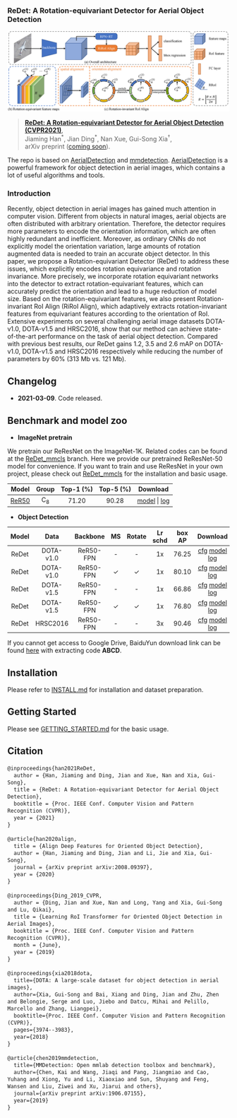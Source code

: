 ### ReDet: A Rotation-equivariant Detector for Aerial Object Detection

![](network.png)

> **[ReDet: A Rotation-equivariant Detector for Aerial Object Detection (CVPR2021)](#)**,            
> Jiaming Han<sup>\*</sup>, Jian Ding<sup>\*</sup>, Nan Xue, Gui-Song Xia<sup>†</sup>,        
> arXiv preprint ([coming soon](#)).

The repo is based on [AerialDetection](https://github.com/dingjiansw101/AerialDetection) and [mmdetection](https://github.com/open-mmlab/mmdetection).
[AerialDetection](https://github.com/dingjiansw101/AerialDetection) is a powerful framework for object detection in aerial images, which contains a lot of useful algorithms and tools.

### Introduction
Recently, object detection in aerial images has gained much attention in computer vision. Different from objects in natural images, aerial objects are often distributed with arbitrary orientation.
Therefore, the detector requires more parameters to encode the orientation information, which are often highly redundant and inefficient.
Moreover, as ordinary CNNs do not explicitly model the orientation variation, large amounts of rotation augmented data is needed to train an accurate object detector.
In this paper, we propose a Rotation-equivariant Detector (ReDet) to address these issues, which explicitly encodes rotation equivariance and rotation invariance.
More precisely, we incorporate rotation equivariant networks into the detector to extract rotation-equivariant features, which can accurately predict the orientation and lead to a huge reduction of model size.
Based on the rotation-equivariant features, we also present Rotation-invariant RoI Align (RiRoI Align), which adaptively extracts rotation-invariant features from equivariant features according to the orientation of RoI.
Extensive experiments on several challenging aerial image datasets DOTA-v1.0, DOTA-v1.5 and HRSC2016, show that our method can achieve state-of-the-art performance on the task of aerial object detection.
Compared with previous best results, our ReDet gains 1.2, 3.5 and 2.6 mAP on DOTA-v1.0, DOTA-v1.5 and HRSC2016 respectively while reducing the number of parameters by 60\% (313 Mb vs. 121 Mb).

## Changelog
* **2021-03-09**. Code released.

## Benchmark and model zoo

* **ImageNet pretrain**

We pretrain our ReResNet on the ImageNet-1K. Related codes can be found at the [ReDet_mmcls](https://github.com/csuhan/ReDet/tree/ReDet_mmcls) branch. 
Here we provide our pretrained ReResNet-50 model for convenience. 
If you want to train and use ReResNet in your own project, please check out [ReDet_mmcls](https://github.com/csuhan/ReDet/tree/ReDet_mmcls) for the installation and basic usage.


|         Model                                               |Group      | Top-1 (%) | Top-5 (%) | Download |
|:-----------------------------------------------------------:|:---------:|:---------:|:---------:|:--------:|
| [ReR50](configs/re_resnet/re_resnet50_c8_batch256.py) |C<sub>8</sub>| 71.20     | 90.28     | [model](https://drive.google.com/file/d/1UCTz9hsT7F-pOBexJUl06rWsC40JQevb/view?usp=sharing) &#124; [log](https://drive.google.com/file/d/1VLW8YbU1kGpqd4hfvI9UItbCOprzo-v4/view?usp=sharing)|


* **Object Detection**

|Model                      |Data           |    Backbone     |    MS  |  Rotate | Lr schd  | box AP | Download|
|:-------------:            |:-------------:| :-------------: | :-----:| :-----: | :-----:  | :----: | :---------------------------------------------------------------------------------------: |
|ReDet                      |DOTA-v1.0       |    ReR50-FPN     |   -    |   -    |   1x     |  76.25 |    [cfg](configs/ReDet/ReDet_re50_refpn_1x_dota1.py) [model](https://drive.google.com/file/d/1LCz-Q8PJkr-x9kJk7PcCy37W_cPAdmvO/view?usp=sharing) [log](https://drive.google.com/file/d/1OXgenH6YvtyRUwPH8h9f9p9tBCh60Kln/view?usp=sharing)      |
|ReDet                      |DOTA-v1.0       |    ReR50-FPN     |   ✓    |   ✓    |   1x     |  80.10 |    [cfg](configs/ReDet/ReDet_re50_refpn_1x_dota1_ms.py) [model](https://drive.google.com/file/d/1uJb75xTFmQu4db1X8NQKuRNNTrN7TtuA/view?usp=sharing) [log](https://drive.google.com/file/d/1reDaa_ouBfLAZj8Z6wEDsOKxDjeLo0Gt/view?usp=sharing)        |
|ReDet                      |DOTA-v1.5       |    ReR50-FPN     |   -    |   -    |   1x     |  66.86 |    [cfg](configs/ReDet/ReDet_re50_refpn_1x_dota15.py) [model](https://drive.google.com/file/d/1AjG3-Db_hmZF1YSKRVnq8j_yuxzualRo/view?usp=sharing) [log](https://drive.google.com/file/d/17dsP9EUbLTV9THkOAA3G3jpmIHHnj83-/view?usp=sharing)        |
|ReDet                      |DOTA-v1.5       |    ReR50-FPN     |   ✓    |   ✓    |   1x     |  76.80 |    [cfg](configs/ReDet/ReDet_re50_refpn_1x_dota15_ms.py) [model](https://drive.google.com/file/d/1I1IDmt3juw1sm-CT-zaosVVDldAHYBIO/view?usp=sharing) [log](https://drive.google.com/file/d/1T2Eou26T0mpmP93X_XrFk-AhSicLrgGp/view?usp=sharing)        |
|ReDet                      |HRSC2016        |    ReR50-FPN     |   -    |   -    |   3x     |  90.46 |    [cfg](configs/ReDet/ReDet_re50_refpn_3x_hrsc2016.py) [model](https://drive.google.com/file/d/1vTU6OeFD6CX4zkQn7szlgL7Qc_MOZpgC/view?usp=sharing) [log](https://drive.google.com/file/d/1csbm3jop9MGOQt8JaEeBg6TEXOZXY-yo/view?usp=sharing)        |


If you cannot get access to Google Drive, BaiduYun download link can be found [here](https://pan.baidu.com/s/1vsRDUD09RMC1hr9yU7Gviw) with extracting code **ABCD**.


## Installation

Please refer to [INSTALL.md](INSTALL.md) for installation and dataset preparation.


## Getting Started

Please see [GETTING_STARTED.md](GETTING_STARTED.md) for the basic usage.


## Citation

```
@inproceedings{han2021ReDet,
  author = {Han, Jiaming and Ding, Jian and Xue, Nan and Xia, Gui-Song},
  title = {ReDet: A Rotation-equivariant Detector for Aerial Object Detection},
  booktitle = {Proc. IEEE Conf. Computer Vision and Pattern Recognition (CVPR)},
  year = {2021}
}

@article{han2020align,
  title = {Align Deep Features for Oriented Object Detection},
  author = {Han, Jiaming and Ding, Jian and Li, Jie and Xia, Gui-Song},
  journal = {arXiv preprint arXiv:2008.09397},
  year = {2020}
}

@inproceedings{Ding_2019_CVPR,
  author = {Ding, Jian and Xue, Nan and Long, Yang and Xia, Gui-Song and Lu, Qikai},
  title = {Learning RoI Transformer for Oriented Object Detection in Aerial Images},
  booktitle = {Proc. IEEE Conf. Computer Vision and Pattern Recognition (CVPR)},
  month = {June},
  year = {2019}
}

@inproceedings{xia2018dota,
  title={DOTA: A large-scale dataset for object detection in aerial images},
  author={Xia, Gui-Song and Bai, Xiang and Ding, Jian and Zhu, Zhen and Belongie, Serge and Luo, Jiebo and Datcu, Mihai and Pelillo, Marcello and Zhang, Liangpei},
  booktitle={Proc. IEEE Conf. Computer Vision and Pattern Recognition (CVPR)},
  pages={3974--3983},
  year={2018}
}

@article{chen2019mmdetection,
  title={MMDetection: Open mmlab detection toolbox and benchmark},
  author={Chen, Kai and Wang, Jiaqi and Pang, Jiangmiao and Cao, Yuhang and Xiong, Yu and Li, Xiaoxiao and Sun, Shuyang and Feng, Wansen and Liu, Ziwei and Xu, Jiarui and others},
  journal={arXiv preprint arXiv:1906.07155},
  year={2019}
}
```